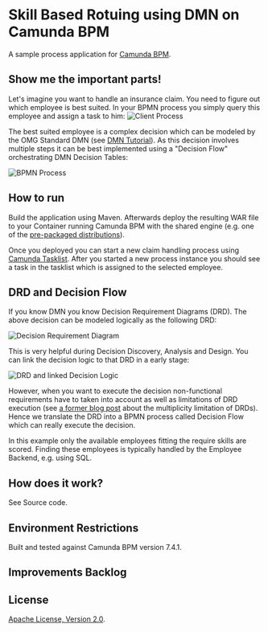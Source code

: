 # Skill Based Rotuing using DMN on Camunda BPM
A sample process application for [Camunda BPM](http://www.camunda.org).

## Show me the important parts!

Let's imagine you want to handle an insurance claim. You need to figure out which employee is best suited. In your BPMN process you simply query this employee and assign a task to him:
![Client Process](docs/skill-based-routing-usage.png)

The best suited employee is a complex decision which can be modeled by the OMG Standard DMN (see [DMN Tutorial](https://camunda.org/dmn/tutorial/)). As this decision involves multiple steps it can be best implemented using a "Decision Flow" orchestrating DMN Decision Tables:

![BPMN Process](docs/skill-based-routing-decision-flow.png)

## How to run

Build the application using Maven. Afterwards deploy the resulting WAR file to your Container running Camunda BPM with the shared engine (e.g. one of the [pre-packaged distributions](https://camunda.org/download/)).

Once you deployed  you can start a new claim handling process using
[Camunda Tasklist](http://docs.camunda.org/latest/guides/user-guide/#tasklist). After you started a new process instance you should see a task in the tasklist which is assigned to the selected employee.

## DRD and Decision Flow

If you know DMN you know Decision Requirement Diagrams (DRD). The above decision can be modeled logically as the following DRD:

![Decision Requirement Diagram](docs/drd.png)

This is very helpful during Decision Discovery, Analysis and Design. You can link the decision logic to that DRD in a early stage:

![DRD and linked Decision Logic](docs/drd-decision-logic-linked.png)

However, when you want to execute the decision non-functional requirements have to taken into account as well as limitations of DRD execution (see [a former blog post](http://www.bpm-guide.de/2015/07/20/dmn-decision-model-and-notation-introduction-by-example/) about the multiplicity limitation of DRDs). Hence we translate the DRD into a BPMN process called Decision Flow which can really execute the decision. 

In this example only the available employees fitting the require skills are scored. Finding these employees is typically handled by the Employee Backend, e.g. using SQL.

## How does it work?

See Source code.

## Environment Restrictions
Built and tested against Camunda BPM version 7.4.1.

## Improvements Backlog

## License
[Apache License, Version 2.0](http://www.apache.org/licenses/LICENSE-2.0).

<!-- HTML snippet for index page
  <tr>
    <td><img src="snippets/dmn-task-routing/src/main/resources/process.png" width="100"></td>
    <td><a href="snippets/dmn-task-routing">Camunda BPM Process Application</a></td>
    <td>A Process Application for [Camunda BPM](http://docs.camunda.org).</td>
  </tr>
-->